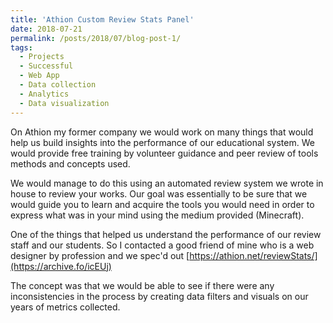 ```yaml
---
title: 'Athion Custom Review Stats Panel'
date: 2018-07-21
permalink: /posts/2018/07/blog-post-1/
tags:
  - Projects
  - Successful
  - Web App
  - Data collection
  - Analytics
  - Data visualization
---
```


On Athion my former company we would work on many things that would help us build insights into the performance of our educational system.  We would provide free training by volunteer guidance and peer review of tools methods and concepts used.  

We would manage to do this using an automated review system we wrote in house to review your works.  Our goal was essentially to be sure that we would guide you to learn and acquire the tools you would need in order to express what was in your mind using the medium provided (Minecraft).

One of the things that helped us understand the performance of our review staff and our students.  So I contacted a good friend of mine who is a web designer by profession and we spec'd out [https://athion.net/reviewStats/](https://archive.fo/icEUj)

The concept was that we would be able to see if there were any inconsistencies in the process by creating data filters and visuals on our years of metrics collected.
